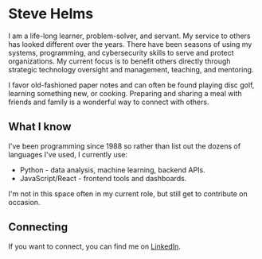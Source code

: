 # Steve Helms

I am a life-long learner, problem-solver, and servant. My service to others has looked different over the years. 
There have been seasons of using my systems, programming, and cybersecurity skills to serve and protect organizations. 
My current focus is to benefit others directly through strategic technology oversight and management, teaching, and mentoring. 

I favor old-fashioned paper notes and can often be found playing disc golf, learning something new, or cooking. 
Preparing and sharing a meal with friends and family is a wonderful way to connect with others.

## What I know

I've been programming since 1988 so rather than list out the dozens of languages I've used, I currently use:

- Python - data analysis, machine learning, backend APIs.
- JavaScript/React - frontend tools and dashboards.

I'm not in this space often in my current role, but still get to contribute on occasion.

## Connecting

If you want to connect, you can find me on [LinkedIn](https://www.linkedin.com/in/stevenhelms/).

